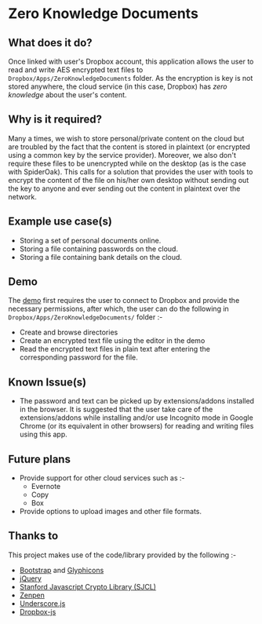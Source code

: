 Zero Knowledge Documents
========================

What does it do?
---------------

Once linked with user's Dropbox account, this application allows the user to read and write AES encrypted text files to `Dropbox/Apps/ZeroKnowledgeDocuments` folder. As the encryption is key is not stored anywhere, the cloud service (in this case, Dropbox) has *zero knowledge* about the user's content.


Why is it required?
-------------------

Many a times, we wish to store personal/private content on the cloud but are troubled by the fact that the content is stored in plaintext (or encrypted using a common key by the service provider). Moreover, we also don't require these files to be unencrypted while on the desktop (as is the case with SpiderOak). This calls for a solution that provides the user with tools to encrypt the content of the file on his/her own desktop without sending out the key to anyone and ever sending out the content in plaintext over the network. 


Example use case(s)
----------------

* Storing a set of personal documents online.
* Storing a file containing passwords on the cloud.
* Storing a file containing bank details on the cloud.

Demo
----

The [demo](https://zkdocs.5apps.com/) first requires the user to connect to Dropbox and provide the necessary permissions, after which, the user can do the following in `Dropbox/Apps/ZeroKnowledgeDocuments/` folder :-

 
* Create and browse directories
* Create an encrypted text file using the editor in the demo
* Read the encrypted text files in plain text after entering the corresponding password for the file. 

Known Issue(s)
------------
* The password and text can be picked up by extensions/addons installed in the browser. It is suggested that the user take care of the extensions/addons while installing and/or use Incognito mode in Google Chrome (or its equivalent in other browsers) for reading and writing files using this app.

Future plans
------------
* Provide support for other cloud services such as :-
  * Evernote
  * Copy
  * Box
* Provide options to upload images and other file formats.

Thanks to
---------

This project makes use of the code/library provided by the following :-

* [Bootstrap](http://getbootstrap.com/2.3.2/) and [Glyphicons](http://glyphicons.com/)
* [jQuery](http://jquery.com/)
* [Stanford Javascript Crypto Library (SJCL)](crypto.stanford.edu/sjcl/)
* [Zenpen](https://github.com/tholman/zenpen)
* [Underscore.js](http://underscorejs.org/)
* [Dropbox-js](https://github.com/dropbox/dropbox-js)
